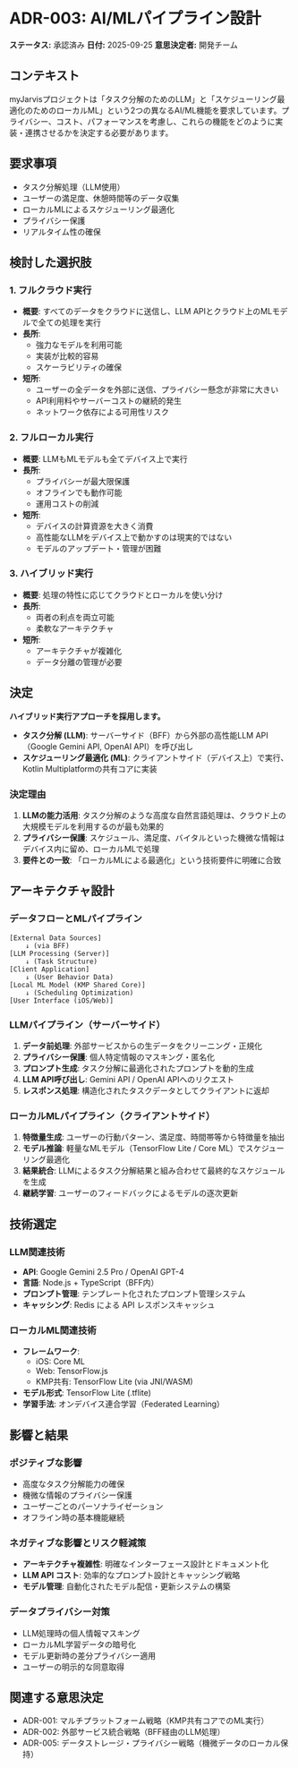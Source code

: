 # ADR-003: AI/MLパイプライン設計

**ステータス:** 承認済み
**日付:** 2025-09-25
**意思決定者:** 開発チーム

## コンテキスト

myJarvisプロジェクトは「タスク分解のためのLLM」と「スケジューリング最適化のためのローカルML」という2つの異なるAI/ML機能を要求しています。プライバシー、コスト、パフォーマンスを考慮し、これらの機能をどのように実装・連携させるかを決定する必要があります。

## 要求事項
- タスク分解処理（LLM使用）
- ユーザーの満足度、休憩時間等のデータ収集
- ローカルMLによるスケジューリング最適化
- プライバシー保護
- リアルタイム性の確保

## 検討した選択肢

### 1. フルクラウド実行
- **概要**: すべてのデータをクラウドに送信し、LLM APIとクラウド上のMLモデルで全ての処理を実行
- **長所**:
  - 強力なモデルを利用可能
  - 実装が比較的容易
  - スケーラビリティの確保
- **短所**:
  - ユーザーの全データを外部に送信、プライバシー懸念が非常に大きい
  - API利用料やサーバーコストの継続的発生
  - ネットワーク依存による可用性リスク

### 2. フルローカル実行
- **概要**: LLMもMLモデルも全てデバイス上で実行
- **長所**:
  - プライバシーが最大限保護
  - オフラインでも動作可能
  - 運用コストの削減
- **短所**:
  - デバイスの計算資源を大きく消費
  - 高性能なLLMをデバイス上で動かすのは現実的ではない
  - モデルのアップデート・管理が困難

### 3. ハイブリッド実行
- **概要**: 処理の特性に応じてクラウドとローカルを使い分け
- **長所**:
  - 両者の利点を両立可能
  - 柔軟なアーキテクチャ
- **短所**:
  - アーキテクチャが複雑化
  - データ分離の管理が必要

## 決定

**ハイブリッド実行アプローチを採用します。**

- **タスク分解 (LLM)**: サーバーサイド（BFF）から外部の高性能LLM API（Google Gemini API, OpenAI API）を呼び出し
- **スケジューリング最適化 (ML)**: クライアントサイド（デバイス上）で実行、Kotlin Multiplatformの共有コアに実装

### 決定理由

1. **LLMの能力活用**: タスク分解のような高度な自然言語処理は、クラウド上の大規模モデルを利用するのが最も効果的
2. **プライバシー保護**: スケジュール、満足度、バイタルといった機微な情報はデバイス内に留め、ローカルMLで処理
3. **要件との一致**: 「ローカルMLによる最適化」という技術要件に明確に合致

## アーキテクチャ設計

### データフローとMLパイプライン

```
[External Data Sources]
    ↓ (via BFF)
[LLM Processing (Server)]
    ↓ (Task Structure)
[Client Application]
    ↓ (User Behavior Data)
[Local ML Model (KMP Shared Core)]
    ↓ (Scheduling Optimization)
[User Interface (iOS/Web)]
```

### LLMパイプライン（サーバーサイド）
1. **データ前処理**: 外部サービスからの生データをクリーニング・正規化
2. **プライバシー保護**: 個人特定情報のマスキング・匿名化
3. **プロンプト生成**: タスク分解に最適化されたプロンプトを動的生成
4. **LLM API呼び出し**: Gemini API / OpenAI APIへのリクエスト
5. **レスポンス処理**: 構造化されたタスクデータとしてクライアントに返却

### ローカルMLパイプライン（クライアントサイド）
1. **特徴量生成**: ユーザーの行動パターン、満足度、時間帯等から特徴量を抽出
2. **モデル推論**: 軽量なMLモデル（TensorFlow Lite / Core ML）でスケジューリング最適化
3. **結果統合**: LLMによるタスク分解結果と組み合わせて最終的なスケジュールを生成
4. **継続学習**: ユーザーのフィードバックによるモデルの逐次更新

## 技術選定

### LLM関連技術
- **API**: Google Gemini 2.5 Pro / OpenAI GPT-4
- **言語**: Node.js + TypeScript（BFF内）
- **プロンプト管理**: テンプレート化されたプロンプト管理システム
- **キャッシング**: Redis による API レスポンスキャッシュ

### ローカルML関連技術
- **フレームワーク**:
  - iOS: Core ML
  - Web: TensorFlow.js
  - KMP共有: TensorFlow Lite (via JNI/WASM)
- **モデル形式**: TensorFlow Lite (.tflite)
- **学習手法**: オンデバイス連合学習（Federated Learning）

## 影響と結果

### ポジティブな影響
- 高度なタスク分解能力の確保
- 機微な情報のプライバシー保護
- ユーザーごとのパーソナライゼーション
- オフライン時の基本機能継続

### ネガティブな影響とリスク軽減策
- **アーキテクチャ複雑性**: 明確なインターフェース設計とドキュメント化
- **LLM API コスト**: 効率的なプロンプト設計とキャッシング戦略
- **モデル管理**: 自動化されたモデル配信・更新システムの構築

### データプライバシー対策
- LLM処理時の個人情報マスキング
- ローカルML学習データの暗号化
- モデル更新時の差分プライバシー適用
- ユーザーの明示的な同意取得

## 関連する意思決定
- ADR-001: マルチプラットフォーム戦略（KMP共有コアでのML実行）
- ADR-002: 外部サービス統合戦略（BFF経由のLLM処理）
- ADR-005: データストレージ・プライバシー戦略（機微データのローカル保持）